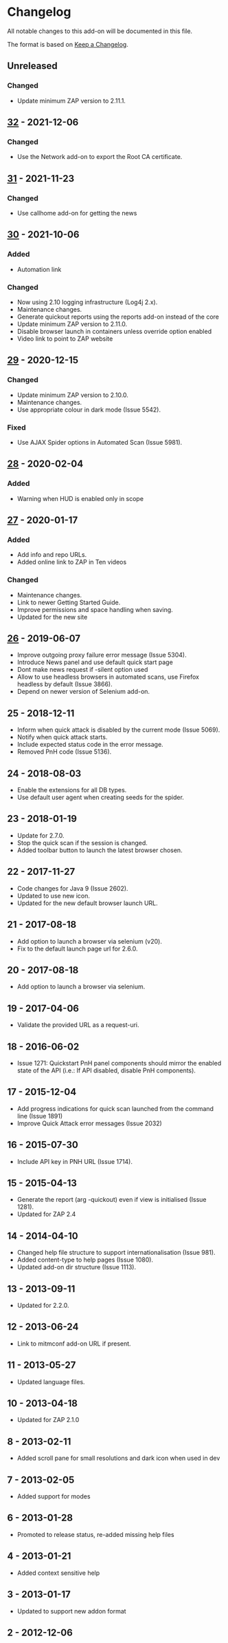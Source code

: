 # Changelog
All notable changes to this add-on will be documented in this file.

The format is based on [Keep a Changelog](https://keepachangelog.com/en/1.0.0/).

## Unreleased
### Changed
- Update minimum ZAP version to 2.11.1.

## [32] - 2021-12-06
### Changed
- Use the Network add-on to export the Root CA certificate.

## [31] - 2021-11-23
### Changed
- Use callhome add-on for getting the news

## [30] - 2021-10-06
### Added
- Automation link

### Changed
- Now using 2.10 logging infrastructure (Log4j 2.x).
- Maintenance changes.
- Generate quickout reports using the reports add-on instead of the core
- Update minimum ZAP version to 2.11.0.
- Disable browser launch in containers unless override option enabled
- Video link to point to ZAP website

## [29] - 2020-12-15
### Changed
- Update minimum ZAP version to 2.10.0.
- Maintenance changes.
- Use appropriate colour in dark mode (Issue 5542).

### Fixed
- Use AJAX Spider options in Automated Scan (Issue 5981).

## [28] - 2020-02-04
### Added
- Warning when HUD is enabled only in scope


## [27] - 2020-01-17
### Added
- Add info and repo URLs.
- Added online link to ZAP in Ten videos

### Changed
- Maintenance changes.
- Link to newer Getting Started Guide.
- Improve permissions and space handling when saving.
- Updated for the new site

## [26] - 2019-06-07

- Improve outgoing proxy failure error message (Issue 5304).
- Introduce News panel and use default quick start page 
- Dont make news request if -silent option used
- Allow to use headless browsers in automated scans, use Firefox headless by default (Issue 3866).
- Depend on newer version of Selenium add-on.

## 25 - 2018-12-11

- Inform when quick attack is disabled by the current mode (Issue 5069).
- Notify when quick attack starts.
- Include expected status code in the error message.
- Removed PnH code (Issue 5136).

## 24 - 2018-08-03

- Enable the extensions for all DB types.
- Use default user agent when creating seeds for the spider.

## 23 - 2018-01-19

- Update for 2.7.0.
- Stop the quick scan if the session is changed.
- Added toolbar button to launch the latest browser chosen.

## 22 - 2017-11-27

- Code changes for Java 9 (Issue 2602).
- Updated to use new icon.
- Updated for the new default browser launch URL.

## 21 - 2017-08-18

- Add option to launch a browser via selenium (v20).
- Fix to the default launch page url for 2.6.0.

## 20 - 2017-08-18

- Add option to launch a browser via selenium.

## 19 - 2017-04-06

- Validate the provided URL as a request-uri.

## 18 - 2016-06-02

- Issue 1271: Quickstart PnH panel components should mirror the enabled state of the API (i.e.: If API disabled, disable PnH components).

## 17 - 2015-12-04

- Add progress indications for quick scan launched from the command line (Issue 1891)
- Improve Quick Attack error messages (Issue 2032)

## 16 - 2015-07-30

- Include API key in PNH URL (Issue 1714).

## 15 - 2015-04-13

- Generate the report (arg -quickout) even if view is initialised (Issue 1281).
- Updated for ZAP 2.4

## 14 - 2014-04-10

- Changed help file structure to support internationalisation (Issue 981).
- Added content-type to help pages (Issue 1080).
- Updated add-on dir structure (Issue 1113).

## 13 - 2013-09-11

- Updated for 2.2.0.

## 12 - 2013-06-24

- Link to mitmconf add-on URL if present.

## 11 - 2013-05-27

- Updated language files.

## 10 - 2013-04-18

- Updated for ZAP 2.1.0

## 8 - 2013-02-11

- Added scroll pane for small resolutions and dark icon when used in dev

## 7 - 2013-02-05

- Added support for modes

## 6 - 2013-01-28

- Promoted to release status, re-added missing help files

## 4 - 2013-01-21

- Added context sensitive help

## 3 - 2013-01-17

- Updated to support new addon format

## 2 - 2012-12-06



[32]: https://github.com/zaproxy/zap-extensions/releases/quickstart-v32
[31]: https://github.com/zaproxy/zap-extensions/releases/quickstart-v31
[30]: https://github.com/zaproxy/zap-extensions/releases/quickstart-v30
[29]: https://github.com/zaproxy/zap-extensions/releases/quickstart-v29
[28]: https://github.com/zaproxy/zap-extensions/releases/quickstart-v28
[27]: https://github.com/zaproxy/zap-extensions/releases/quickstart-v27
[26]: https://github.com/zaproxy/zap-extensions/releases/quickstart-v26
